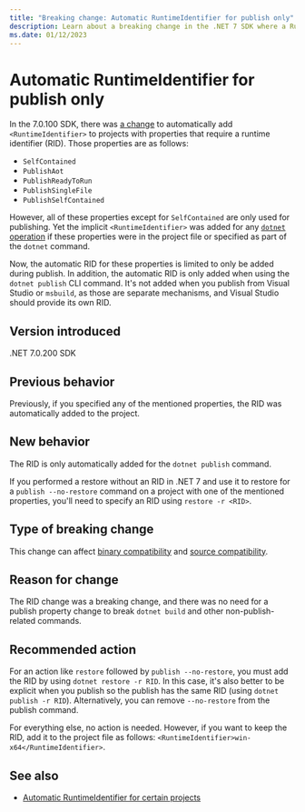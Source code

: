 ```yaml
---
title: "Breaking change: Automatic RuntimeIdentifier for publish only"
description: Learn about a breaking change in the .NET 7 SDK where a RuntimeIdentifier is automatically added to projects only for the dotnet publish command.
ms.date: 01/12/2023
---
```

# Automatic RuntimeIdentifier for publish only

In the 7.0.100 SDK, there was [a change](automatic-runtimeidentifier.md) to automatically add `<RuntimeIdentifier>` to projects with properties that require a runtime identifier (RID). Those properties are as follows:

- `SelfContained`
- `PublishAot`
- `PublishReadyToRun`
- `PublishSingleFile`
- `PublishSelfContained`

However, all of these properties except for `SelfContained` are only used for publishing. Yet the implicit `<RuntimeIdentifier>` was added for any [`dotnet` operation](../../../tools/dotnet.md) if these properties were in the project file or specified as part of the `dotnet` command.

Now, the automatic RID for these properties is limited to only be added during publish. In addition, the automatic RID is only added when using the `dotnet publish` CLI command. It's not added when you publish from Visual Studio or `msbuild`, as those are separate mechanisms, and Visual Studio should provide its own RID.

## Version introduced

.NET 7.0.200 SDK

## Previous behavior

Previously, if you specified any of the mentioned properties, the RID was automatically added to the project.

## New behavior

The RID is only automatically added for the `dotnet publish` command.

If you performed a restore without an RID in .NET 7 and use it to restore for a `publish --no-restore` command on a project with one of the mentioned properties, you'll need to specify an RID using `restore -r <RID>`.

## Type of breaking change

This change can affect [binary compatibility](../../categories.md#binary-compatibility) and [source compatibility](../../categories.md#source-compatibility).

## Reason for change

The RID change was a breaking change, and there was no need for a publish property change to break `dotnet build` and other non-publish-related commands.

## Recommended action

For an action like `restore` followed by `publish --no-restore`, you must add the RID by using `dotnet restore -r RID`. In this case, it's also better to be explicit when you publish so the publish has the same RID (using `dotnet publish -r RID`). Alternatively, you can remove `--no-restore` from the publish command.

For everything else, no action is needed. However, if you want to keep the RID, add it to the project file as follows: `<RuntimeIdentifier>win-x64</RuntimeIdentifier>`.

## See also

- [Automatic RuntimeIdentifier for certain projects](automatic-runtimeidentifier.md)
